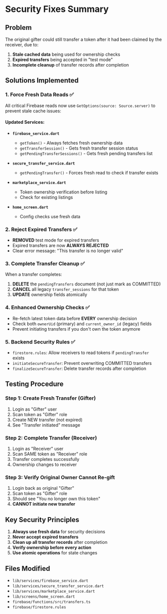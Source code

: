 # Security Fixes Summary

## Problem
The original gifter could still transfer a token after it had been claimed by the receiver, due to:
1. **Stale cached data** being used for ownership checks
2. **Expired transfers** being accepted in "test mode"
3. **Incomplete cleanup** of transfer records after completion

## Solutions Implemented

### 1. Force Fresh Data Reads ✅
All critical Firebase reads now use `GetOptions(source: Source.server)` to prevent stale cache issues:

#### Updated Services:
- **`firebase_service.dart`**
  - `getToken()` - Always fetches fresh ownership data
  - `getTransferSession()` - Gets fresh transfer session status
  - `getPendingTransferSessions()` - Gets fresh pending transfers list

- **`secure_transfer_service.dart`**
  - `getPendingTransfer()` - Forces fresh read to check if transfer exists

- **`marketplace_service.dart`**
  - Token ownership verification before listing
  - Check for existing listings

- **`home_screen.dart`**
  - Config checks use fresh data

### 2. Reject Expired Transfers ✅
- **REMOVED** test mode for expired transfers
- Expired transfers are now **ALWAYS REJECTED**
- Clear error message: "This transfer is no longer valid"

### 3. Complete Transfer Cleanup ✅
When a transfer completes:
1. **DELETE** the `pendingTransfers` document (not just mark as COMMITTED)
2. **CANCEL** all legacy `transfer_sessions` for that token
3. **UPDATE** ownership fields atomically

### 4. Enhanced Ownership Checks ✅
- Re-fetch latest token data before **EVERY** ownership decision
- Check both `ownerUid` (primary) and `current_owner_id` (legacy) fields
- Prevent initiating transfers if you don't own the token anymore

### 5. Backend Security Rules ✅
- `firestore.rules`: Allow receivers to read tokens if `pendingTransfer` exists
- `initiateSecureTransfer`: Prevent overwriting COMMITTED transfers
- `finalizeSecureTransfer`: Delete transfer records after completion

## Testing Procedure

### Step 1: Create Fresh Transfer (Gifter)
1. Login as "Gifter" user
2. Scan token as "Gifter" role
3. Create NEW transfer (not expired)
4. See "Transfer initiated" message

### Step 2: Complete Transfer (Receiver)  
1. Login as "Receiver" user
2. Scan SAME token as "Receiver" role
3. Transfer completes successfully
4. Ownership changes to receiver

### Step 3: Verify Original Owner Cannot Re-gift
1. Login back as original "Gifter"
2. Scan token as "Gifter" role
3. Should see "You no longer own this token"
4. **CANNOT initiate new transfer**

## Key Security Principles
1. **Always use fresh data** for security decisions
2. **Never accept expired transfers**
3. **Clean up all transfer records** after completion
4. **Verify ownership before every action**
5. **Use atomic operations** for state changes

## Files Modified
- `lib/services/firebase_service.dart`
- `lib/services/secure_transfer_service.dart`
- `lib/services/marketplace_service.dart`
- `lib/screens/home_screen.dart`
- `firebase/functions/src/transfers.ts`
- `firebase/firestore.rules` 